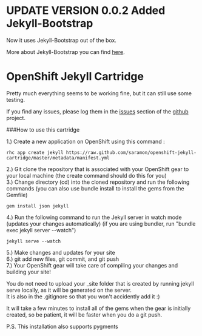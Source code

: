 # UPDATE VERSION 0.0.2 Added Jekyll-Bootstrap

Now it uses Jekyll-Bootstrap out of the box.

More about Jekyll-Bootstrap you can find [here](https://github.com/plusjade/jekyll-bootstrap/).

# OpenShift Jekyll Cartridge

Pretty much everything seems to be working fine, but it can still use some testing.  

If you find any issues, please log them in the [issues](https://github.com/openshift-cartridges/openshift-jekyll-cartridge/issues) section of the [github](https://github.com/openshift-cartridges/openshift-jekyll-cartridge) project.  

###How to use this cartridge

1.)  Create a new application on OpenShift using this command :  

    rhc app create jekyll https://raw.github.com/saramon/openshift-jekyll-cartridge/master/metadata/manifest.yml  
    
2.)  Git clone the repository that is associated with your OpenShift gear to your local machine  (the create command should do this for you)  
3.)  Change directory (cd) into the cloned repository and run the following commands (you can also use bundle install to install the gems from the Gemfile)

    gem install json jekyll

4.)  Run the following command to run the Jekyll server in watch mode (updates your changes automatically) (if you are using bundler, run "bundle exec jekyll server --watch")

    jekyll serve --watch

5.)  Make changes and updates for your site  
6.)  git add new files, git commit, and git push  
7.)  Your OpenShift gear will take care of compiling your changes and building your site!


You do not need to upload your _site folder that is created by running jekyll serve locally, as it will be generated on the server.  
It is also in the .gitignore so that you won't accidently add it :)


It will take a few minutes to install all of the gems when the gear is initially created, so be patient, it will be faster when you do a git push.

P.S. This installation also supports pygments  




